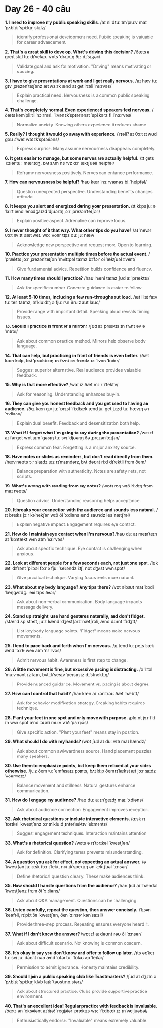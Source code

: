 # Day 26 - 40 câu

**1. I need to improve my public speaking skills.**
/aɪ niːd tuː ɪmˈpruːv maɪ ˈpʌblɪk ˈspiːkɪŋ skɪlz/
> Identify professional development need. Public speaking is valuable for career advancement.

**2. That's a great skill to develop. What's driving this decision?**
/ðæts ə ɡreɪt skɪl tuː dɪˈveləp. wɒts ˈdraɪvɪŋ ðɪs dɪˈsɪʒən/
> Validate goal and ask for motivation. "Driving" means motivating or causing.

**3. I have to give presentations at work and I get really nervous.**
/aɪ hæv tuː ɡɪv ˌprezənˈteɪʃənz æt wɜːrk ænd aɪ ɡet ˈrɪəli ˈnɜːrvəs/
> Explain practical need. Nervousness is a common public speaking challenge.

**4. That's completely normal. Even experienced speakers feel nervous.**
/ðæts kəmˈpliːtli ˈnɔːrməl. ˈiːvən ɪkˈspɪəriənst ˈspiːkərz fiːl ˈnɜːrvəs/
> Normalize anxiety. Knowing others experience it reduces shame.

**5. Really? I thought it would go away with experience.**
/ˈrɪəli? aɪ θɔːt ɪt wʊd ɡəʊ əˈweɪ wɪð ɪkˈspɪəriəns/
> Express surprise. Many assume nervousness disappears completely.

**6. It gets easier to manage, but some nerves are actually helpful.**
/ɪt ɡets ˈiːziər tuː ˈmænɪdʒ, bʌt sʌm nɜːrvz ɑːr ˈæktʃuəli ˈhelpfəl/
> Reframe nervousness positively. Nerves can enhance performance.

**7. How can nervousness be helpful?**
/haʊ kæn ˈnɜːrvəsnəs biː ˈhelpfəl/
> Question unexpected perspective. Understanding benefits changes attitude.

**8. It keeps you alert and energized during your presentation.**
/ɪt kiːps juː əˈlɜːrt ænd ˈenədʒaɪzd ˈdjʊərɪŋ jɔːr ˌprezənˈteɪʃən/
> Explain positive aspect. Adrenaline can improve focus.

**9. I never thought of it that way. What other tips do you have?**
/aɪ ˈnevər θɔːt əv ɪt ðæt weɪ. wɒt ˈʌðər tɪps duː juː hæv/
> Acknowledge new perspective and request more. Open to learning.

**10. Practice your presentation multiple times before the actual event.**
/ˈpræktɪs jɔːr ˌprezənˈteɪʃən ˈmʌltɪpəl taɪmz bɪˈfɔːr ði ˈæktʃuəl ɪˈvent/
> Give fundamental advice. Repetition builds confidence and fluency.

**11. How many times should I practice?**
/haʊ ˈmeni taɪmz ʃʊd aɪ ˈpræktɪs/
> Ask for specific number. Concrete guidance is easier to follow.

**12. At least 5-10 times, including a few run-throughs out loud.**
/æt liːst faɪv tuː ten taɪmz, ɪnˈkluːdɪŋ ə fjuː rʌn θruːz aʊt laʊd/
> Provide range with important detail. Speaking aloud reveals timing issues.

**13. Should I practice in front of a mirror?**
/ʃʊd aɪ ˈpræktɪs ɪn frʌnt əv ə ˈmɪrər/
> Ask about common practice method. Mirrors help observe body language.

**14. That can help, but practicing in front of friends is even better.**
/ðæt kæn help, bʌt ˈpræktɪsɪŋ ɪn frʌnt əv frendz ɪz ˈiːvən ˈbetər/
> Suggest superior alternative. Real audience provides valuable feedback.

**15. Why is that more effective?**
/waɪ ɪz ðæt mɔːr ɪˈfektɪv/
> Ask for reasoning. Understanding enhances buy-in.

**16. They can give you honest feedback and you get used to having an audience.**
/ðeɪ kæn ɡɪv juː ˈɒnɪst ˈfiːdbæk ænd juː ɡet juːzd tuː ˈhævɪŋ ən ˈɔːdiəns/
> Explain dual benefit. Feedback and desensitization both help.

**17. What if I forget what I'm going to say during the presentation?**
/wɒt ɪf aɪ fərˈɡet wɒt aɪm ˈɡəʊɪŋ tuː seɪ ˈdjʊərɪŋ ðə ˌprezənˈteɪʃən/
> Express common fear. Forgetting is a major anxiety source.

**18. Have notes or slides as reminders, but don't read directly from them.**
/hæv nəʊts ɔːr slaɪdz æz rɪˈmaɪndərz, bʌt dəʊnt riːd dɪˈrektli frɒm ðem/
> Balance preparation with authenticity. Notes are safety nets, not scripts.

**19. What's wrong with reading from my notes?**
/wɒts rɒŋ wɪð ˈriːdɪŋ frɒm maɪ nəʊts/
> Question advice. Understanding reasoning helps acceptance.

**20. It breaks your connection with the audience and sounds less natural.**
/ɪt breɪks jɔːr kəˈnekʃən wɪð ði ˈɔːdiəns ænd saʊndz les ˈnætʃrəl/
> Explain negative impact. Engagement requires eye contact.

**21. How do I maintain eye contact when I'm nervous?**
/haʊ duː aɪ meɪnˈteɪn aɪ ˈkɒntækt wen aɪm ˈnɜːrvəs/
> Ask about specific technique. Eye contact is challenging when anxious.

**22. Look at different people for a few seconds each, not just one spot.**
/lʊk æt ˈdɪfrənt ˈpiːpəl fɔːr ə fjuː ˈsekəndz iːtʃ, nɒt dʒʌst wʌn spɒt/
> Give practical technique. Varying focus feels more natural.

**23. What about my body language? Any tips there?**
/wɒt əˈbaʊt maɪ ˈbɒdi ˈlæŋɡwɪdʒ. ˈeni tɪps ðeər/
> Ask about non-verbal communication. Body language impacts message delivery.

**24. Stand up straight, use hand gestures naturally, and don't fidget.**
/stænd ʌp streɪt, juːz hænd ˈdʒestʃərz ˈnætʃrəli, ænd dəʊnt ˈfɪdʒɪt/
> List key body language points. "Fidget" means make nervous movements.

**25. I tend to pace back and forth when I'm nervous.**
/aɪ tend tuː peɪs bæk ænd fɔːrθ wen aɪm ˈnɜːrvəs/
> Admit nervous habit. Awareness is first step to change.

**26. A little movement is fine, but excessive pacing is distracting.**
/ə ˈlɪtəl ˈmuːvmənt ɪz faɪn, bʌt ɪkˈsesɪv ˈpeɪsɪŋ ɪz dɪˈstræktɪŋ/
> Provide nuanced guidance. Movement vs. pacing is about degree.

**27. How can I control that habit?**
/haʊ kæn aɪ kənˈtrəʊl ðæt ˈhæbɪt/
> Ask for behavior modification strategy. Breaking habits requires technique.

**28. Plant your feet in one spot and only move with purpose.**
/plɑːnt jɔːr fiːt ɪn wʌn spɒt ænd ˈəʊnli muːv wɪð ˈpɜːrpəs/
> Give specific action. "Plant your feet" means stay in position.

**29. What should I do with my hands?**
/wɒt ʃʊd aɪ duː wɪð maɪ hændz/
> Ask about common awkwardness source. Hand placement puzzles many speakers.

**30. Use them to emphasize points, but keep them relaxed at your sides otherwise.**
/juːz ðem tuː ˈemfəsaɪz pɔɪnts, bʌt kiːp ðem rɪˈlækst æt jɔːr saɪdz ˈʌðərwaɪz/
> Balance movement and stillness. Natural gestures enhance communication.

**31. How do I engage my audience?**
/haʊ duː aɪ ɪnˈɡeɪdʒ maɪ ˈɔːdiəns/
> Ask about audience connection. Engagement improves reception.

**32. Ask rhetorical questions or include interactive elements.**
/ɑːsk rɪˈtɒrɪkəl ˈkwestʃənz ɔːr ɪnˈkluːd ˌɪntərˈæktɪv ˈelɪmənts/
> Suggest engagement techniques. Interaction maintains attention.

**33. What's a rhetorical question?**
/wɒts ə rɪˈtɒrɪkəl ˈkwestʃən/
> Ask for definition. Clarifying terms prevents misunderstanding.

**34. A question you ask for effect, not expecting an actual answer.**
/ə ˈkwestʃən juː ɑːsk fɔːr ɪˈfekt, nɒt ɪkˈspektɪŋ ən ˈæktʃuəl ˈɑːnsər/
> Define rhetorical question clearly. These make audiences think.

**35. How should I handle questions from the audience?**
/haʊ ʃʊd aɪ ˈhændəl ˈkwestʃənz frɒm ði ˈɔːdiəns/
> Ask about Q&A management. Questions can be challenging.

**36. Listen carefully, repeat the question, then answer concisely.**
/ˈlɪsən ˈkeəfəli, rɪˈpiːt ðə ˈkwestʃən, ðen ˈɑːnsər kənˈsaɪsli/
> Provide three-step process. Repeating ensures everyone heard it.

**37. What if I don't know the answer?**
/wɒt ɪf aɪ dəʊnt nəʊ ði ˈɑːnsər/
> Ask about difficult scenario. Not knowing is common concern.

**38. It's okay to say you don't know and offer to follow up later.**
/ɪts əʊˈkeɪ tuː seɪ juː dəʊnt nəʊ ænd ˈɒfər tuː ˈfɒləʊ ʌp ˈleɪtər/
> Permission to admit ignorance. Honesty maintains credibility.

**39. Should I join a public speaking club like Toastmasters?**
/ʃʊd aɪ dʒɔɪn ə ˈpʌblɪk ˈspiːkɪŋ klʌb laɪk ˈtəʊstˌmɑːstərz/
> Ask about structured practice. Clubs provide supportive practice environment.

**40. That's an excellent idea! Regular practice with feedback is invaluable.**
/ðæts ən ˈeksələnt aɪˈdɪə! ˈreɡjələr ˈpræktɪs wɪð ˈfiːdbæk ɪz ɪnˈvæljuəbəl/
> Enthusiastically endorse. "Invaluable" means extremely valuable.

